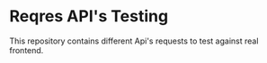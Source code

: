 # Reqres API's Testing

This repository contains different Api's requests to test against real frontend.
